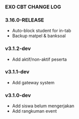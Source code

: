 ### EXO CBT CHANGE LOG

### 3.16.0-RELEASE
- Auto-block student for in-tab
- Backup matpel & banksoal

### v3.1.2-dev
- Add aktif/non-aktif peserta

### v3.1.1-dev
- Add gateway system

### v3.1.0-dev
- Add siswa belum mengerjakan
- Add rangkuman event
